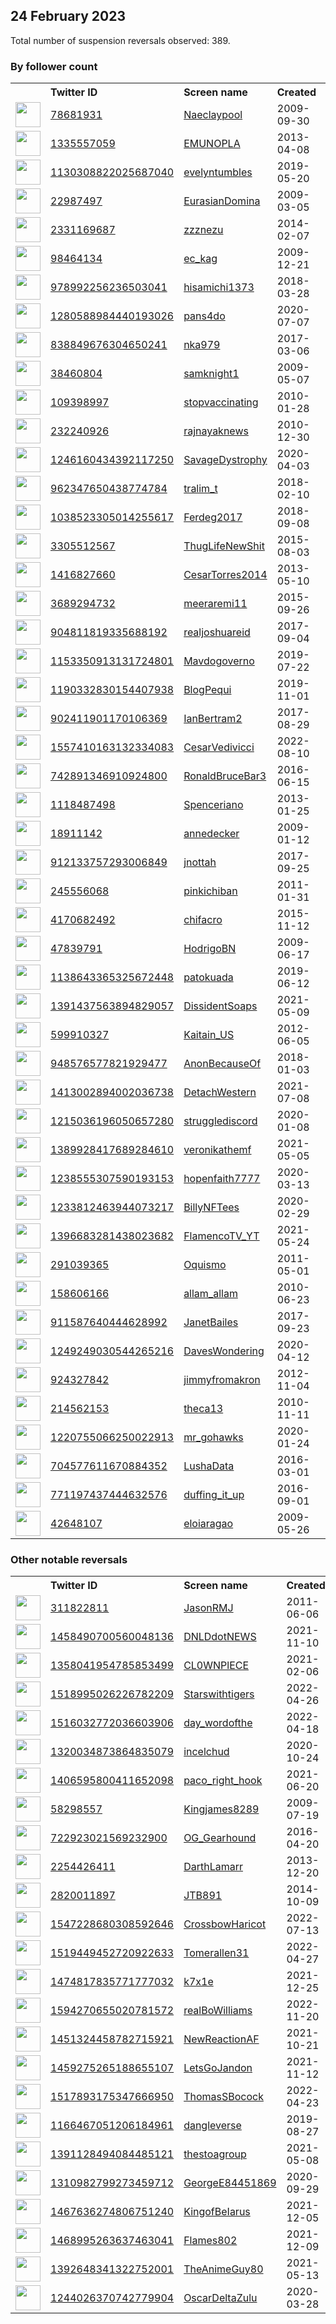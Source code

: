 
## 24 February 2023
Total number of suspension reversals observed: 389.

### By follower count
<table><tr><th></th><th align="left">Twitter ID</th><th align="left">Screen name</th>
<th align="left">Created</th><th align="left">Status</th><th align="left">Suspended</th><th align="left">Followers</th>
<tr><td><a href="https://pbs.twimg.com/profile_images/1636833104995205121/ZAIvVHY8_normal.jpg"><img src="https://pbs.twimg.com/profile_images/1636833104995205121/ZAIvVHY8_normal.jpg" width="40px" height="40px" align="center"/></a></td><td><a href="https://twitter.com/intent/user?user_id=78681931">78681931</a></td><td><a href="https://twitter.com/Naeclaypool">Naeclaypool</a></td><td>2009-09-30</td><td align="center">🔒</td><td>2022-11-09</td><td>188355</td></tr>
<tr><td><a href="https://pbs.twimg.com/profile_images/810965366201610240/41cksuu8_normal.jpg"><img src="https://pbs.twimg.com/profile_images/810965366201610240/41cksuu8_normal.jpg" width="40px" height="40px" align="center"/></a></td><td><a href="https://twitter.com/intent/user?user_id=1335557059">1335557059</a></td><td><a href="https://twitter.com/EMUNOPLA">EMUNOPLA</a></td><td>2013-04-08</td><td align="center">🚫</td><td>2023-01-09</td><td>148041</td></tr>
<tr><td><a href="https://pbs.twimg.com/profile_images/1629245307329589248/iIQP33AH_normal.jpg"><img src="https://pbs.twimg.com/profile_images/1629245307329589248/iIQP33AH_normal.jpg" width="40px" height="40px" align="center"/></a></td><td><a href="https://twitter.com/intent/user?user_id=1130308822025687040">1130308822025687040</a></td><td><a href="https://twitter.com/evelyntumbles">evelyntumbles</a></td><td>2019-05-20</td><td align="center"></td><td>2023-02-05</td><td>71978</td></tr>
<tr><td><a href="https://pbs.twimg.com/profile_images/1636136191404781573/-laNqwe5_normal.jpg"><img src="https://pbs.twimg.com/profile_images/1636136191404781573/-laNqwe5_normal.jpg" width="40px" height="40px" align="center"/></a></td><td><a href="https://twitter.com/intent/user?user_id=22987497">22987497</a></td><td><a href="https://twitter.com/EurasianDomina">EurasianDomina</a></td><td>2009-03-05</td><td align="center"></td><td>2023-02-05</td><td>35492</td></tr>
<tr><td><a href="https://pbs.twimg.com/profile_images/1476202902251536387/QYWeGvHX_normal.jpg"><img src="https://pbs.twimg.com/profile_images/1476202902251536387/QYWeGvHX_normal.jpg" width="40px" height="40px" align="center"/></a></td><td><a href="https://twitter.com/intent/user?user_id=2331169687">2331169687</a></td><td><a href="https://twitter.com/zzznezu">zzznezu</a></td><td>2014-02-07</td><td align="center"></td><td>2023-01-10</td><td>33084</td></tr>
<tr><td><a href="https://pbs.twimg.com/profile_images/1141184804567826433/VtmziqOK_normal.png"><img src="https://pbs.twimg.com/profile_images/1141184804567826433/VtmziqOK_normal.png" width="40px" height="40px" align="center"/></a></td><td><a href="https://twitter.com/intent/user?user_id=98464134">98464134</a></td><td><a href="https://twitter.com/ec_kag">ec_kag</a></td><td>2009-12-21</td><td align="center"></td><td></td><td>27594</td></tr>
<tr><td><a href="https://pbs.twimg.com/profile_images/1634932067304898564/RxppZ4vr_normal.jpg"><img src="https://pbs.twimg.com/profile_images/1634932067304898564/RxppZ4vr_normal.jpg" width="40px" height="40px" align="center"/></a></td><td><a href="https://twitter.com/intent/user?user_id=978992256236503041">978992256236503041</a></td><td><a href="https://twitter.com/hisamichi1373">hisamichi1373</a></td><td>2018-03-28</td><td align="center"></td><td>2023-02-02</td><td>17888</td></tr>
<tr><td><a href="https://pbs.twimg.com/profile_images/1302387307123740673/OvEegQDq_normal.jpg"><img src="https://pbs.twimg.com/profile_images/1302387307123740673/OvEegQDq_normal.jpg" width="40px" height="40px" align="center"/></a></td><td><a href="https://twitter.com/intent/user?user_id=1280588984440193026">1280588984440193026</a></td><td><a href="https://twitter.com/pans4do">pans4do</a></td><td>2020-07-07</td><td align="center"></td><td></td><td>16331</td></tr>
<tr><td><a href="https://pbs.twimg.com/profile_images/1590635197770473472/QY32XwEc_normal.jpg"><img src="https://pbs.twimg.com/profile_images/1590635197770473472/QY32XwEc_normal.jpg" width="40px" height="40px" align="center"/></a></td><td><a href="https://twitter.com/intent/user?user_id=838849676304650241">838849676304650241</a></td><td><a href="https://twitter.com/nka979">nka979</a></td><td>2017-03-06</td><td align="center"></td><td>2022-11-16</td><td>16145</td></tr>
<tr><td><a href="https://pbs.twimg.com/profile_images/1629078126901841920/iLvPc9qp_normal.jpg"><img src="https://pbs.twimg.com/profile_images/1629078126901841920/iLvPc9qp_normal.jpg" width="40px" height="40px" align="center"/></a></td><td><a href="https://twitter.com/intent/user?user_id=38460804">38460804</a></td><td><a href="https://twitter.com/samknight1">samknight1</a></td><td>2009-05-07</td><td align="center"></td><td></td><td>15414</td></tr>
<tr><td><a href="https://pbs.twimg.com/profile_images/1636223624221962240/rOZ8hZrU_normal.jpg"><img src="https://pbs.twimg.com/profile_images/1636223624221962240/rOZ8hZrU_normal.jpg" width="40px" height="40px" align="center"/></a></td><td><a href="https://twitter.com/intent/user?user_id=109398997">109398997</a></td><td><a href="https://twitter.com/stopvaccinating">stopvaccinating</a></td><td>2010-01-28</td><td align="center"></td><td>2022-12-21</td><td>13207</td></tr>
<tr><td><a href="https://pbs.twimg.com/profile_images/1577109459050319872/uzgvJr8R_normal.jpg"><img src="https://pbs.twimg.com/profile_images/1577109459050319872/uzgvJr8R_normal.jpg" width="40px" height="40px" align="center"/></a></td><td><a href="https://twitter.com/intent/user?user_id=232240926">232240926</a></td><td><a href="https://twitter.com/rajnayaknews">rajnayaknews</a></td><td>2010-12-30</td><td align="center"></td><td>2023-02-01</td><td>12348</td></tr>
<tr><td><a href="https://pbs.twimg.com/profile_images/1315480371815944193/UjGZEoKN_normal.jpg"><img src="https://pbs.twimg.com/profile_images/1315480371815944193/UjGZEoKN_normal.jpg" width="40px" height="40px" align="center"/></a></td><td><a href="https://twitter.com/intent/user?user_id=1246160434392117250">1246160434392117250</a></td><td><a href="https://twitter.com/SavageDystrophy">SavageDystrophy</a></td><td>2020-04-03</td><td align="center"></td><td></td><td>11918</td></tr>
<tr><td><a href="https://pbs.twimg.com/profile_images/1497298504649101312/3JIk4Jf9_normal.jpg"><img src="https://pbs.twimg.com/profile_images/1497298504649101312/3JIk4Jf9_normal.jpg" width="40px" height="40px" align="center"/></a></td><td><a href="https://twitter.com/intent/user?user_id=962347650438774784">962347650438774784</a></td><td><a href="https://twitter.com/tralim_t">tralim_t</a></td><td>2018-02-10</td><td align="center"></td><td>2022-10-05</td><td>11633</td></tr>
<tr><td><a href="https://pbs.twimg.com/profile_images/1214984627502366720/VpVEJnZX_normal.jpg"><img src="https://pbs.twimg.com/profile_images/1214984627502366720/VpVEJnZX_normal.jpg" width="40px" height="40px" align="center"/></a></td><td><a href="https://twitter.com/intent/user?user_id=1038523305014255617">1038523305014255617</a></td><td><a href="https://twitter.com/Ferdeg2017">Ferdeg2017</a></td><td>2018-09-08</td><td align="center"></td><td>2022-07-22</td><td>11136</td></tr>
<tr><td><a href="https://pbs.twimg.com/profile_images/1067160631315296256/2jpZOcnT_normal.jpg"><img src="https://pbs.twimg.com/profile_images/1067160631315296256/2jpZOcnT_normal.jpg" width="40px" height="40px" align="center"/></a></td><td><a href="https://twitter.com/intent/user?user_id=3305512567">3305512567</a></td><td><a href="https://twitter.com/ThugLifeNewShit">ThugLifeNewShit</a></td><td>2015-08-03</td><td align="center"></td><td></td><td>10642</td></tr>
<tr><td><a href="https://pbs.twimg.com/profile_images/1439959547381223428/AabXIS6t_normal.jpg"><img src="https://pbs.twimg.com/profile_images/1439959547381223428/AabXIS6t_normal.jpg" width="40px" height="40px" align="center"/></a></td><td><a href="https://twitter.com/intent/user?user_id=1416827660">1416827660</a></td><td><a href="https://twitter.com/CesarTorres2014">CesarTorres2014</a></td><td>2013-05-10</td><td align="center"></td><td>2022-07-03</td><td>9071</td></tr>
<tr><td><a href="https://pbs.twimg.com/profile_images/1470741707385761799/78smweiZ_normal.jpg"><img src="https://pbs.twimg.com/profile_images/1470741707385761799/78smweiZ_normal.jpg" width="40px" height="40px" align="center"/></a></td><td><a href="https://twitter.com/intent/user?user_id=3689294732">3689294732</a></td><td><a href="https://twitter.com/meeraremi11">meeraremi11</a></td><td>2015-09-26</td><td align="center"></td><td>2022-02-23</td><td>7488</td></tr>
<tr><td><a href="https://pbs.twimg.com/profile_images/1442578996508565505/vx_sP67e_normal.jpg"><img src="https://pbs.twimg.com/profile_images/1442578996508565505/vx_sP67e_normal.jpg" width="40px" height="40px" align="center"/></a></td><td><a href="https://twitter.com/intent/user?user_id=904811819335688192">904811819335688192</a></td><td><a href="https://twitter.com/realjoshuareid">realjoshuareid</a></td><td>2017-09-04</td><td align="center"></td><td>2022-04-27</td><td>6681</td></tr>
<tr><td><a href="https://pbs.twimg.com/profile_images/1293662762397245444/yhhtUQJ1_normal.jpg"><img src="https://pbs.twimg.com/profile_images/1293662762397245444/yhhtUQJ1_normal.jpg" width="40px" height="40px" align="center"/></a></td><td><a href="https://twitter.com/intent/user?user_id=1153350913131724801">1153350913131724801</a></td><td><a href="https://twitter.com/Mavdogoverno">Mavdogoverno</a></td><td>2019-07-22</td><td align="center"></td><td></td><td>6231</td></tr>
<tr><td><a href="https://pbs.twimg.com/profile_images/1466970667077840899/4nB1vmxB_normal.jpg"><img src="https://pbs.twimg.com/profile_images/1466970667077840899/4nB1vmxB_normal.jpg" width="40px" height="40px" align="center"/></a></td><td><a href="https://twitter.com/intent/user?user_id=1190332830154407938">1190332830154407938</a></td><td><a href="https://twitter.com/BlogPequi">BlogPequi</a></td><td>2019-11-01</td><td align="center"></td><td>2022-12-13</td><td>6108</td></tr>
<tr><td><a href="https://pbs.twimg.com/profile_images/1628849999458222080/Z723gto8_normal.jpg"><img src="https://pbs.twimg.com/profile_images/1628849999458222080/Z723gto8_normal.jpg" width="40px" height="40px" align="center"/></a></td><td><a href="https://twitter.com/intent/user?user_id=902411901170106369">902411901170106369</a></td><td><a href="https://twitter.com/IanBertram2">IanBertram2</a></td><td>2017-08-29</td><td align="center"></td><td></td><td>5964</td></tr>
<tr><td><a href="https://pbs.twimg.com/profile_images/1584678190513102848/pWNkbQTV_normal.jpg"><img src="https://pbs.twimg.com/profile_images/1584678190513102848/pWNkbQTV_normal.jpg" width="40px" height="40px" align="center"/></a></td><td><a href="https://twitter.com/intent/user?user_id=1557410163132334083">1557410163132334083</a></td><td><a href="https://twitter.com/CesarVedivicci">CesarVedivicci</a></td><td>2022-08-10</td><td align="center"></td><td>2022-10-27</td><td>5940</td></tr>
<tr><td><a href="https://pbs.twimg.com/profile_images/1023612843944488961/Y2s_yoMH_normal.jpg"><img src="https://pbs.twimg.com/profile_images/1023612843944488961/Y2s_yoMH_normal.jpg" width="40px" height="40px" align="center"/></a></td><td><a href="https://twitter.com/intent/user?user_id=742891346910924800">742891346910924800</a></td><td><a href="https://twitter.com/RonaldBruceBar3">RonaldBruceBar3</a></td><td>2016-06-15</td><td align="center"></td><td>2022-10-29</td><td>5749</td></tr>
<tr><td><a href="https://pbs.twimg.com/profile_images/1165989342520729600/yIiN5lME_normal.jpg"><img src="https://pbs.twimg.com/profile_images/1165989342520729600/yIiN5lME_normal.jpg" width="40px" height="40px" align="center"/></a></td><td><a href="https://twitter.com/intent/user?user_id=1118487498">1118487498</a></td><td><a href="https://twitter.com/Spenceriano">Spenceriano</a></td><td>2013-01-25</td><td align="center"></td><td>2023-02-13</td><td>5491</td></tr>
<tr><td><a href="https://pbs.twimg.com/profile_images/1099841916579995653/OsErdRLi_normal.jpg"><img src="https://pbs.twimg.com/profile_images/1099841916579995653/OsErdRLi_normal.jpg" width="40px" height="40px" align="center"/></a></td><td><a href="https://twitter.com/intent/user?user_id=18911142">18911142</a></td><td><a href="https://twitter.com/annedecker">annedecker</a></td><td>2009-01-12</td><td align="center"></td><td></td><td>5432</td></tr>
<tr><td><a href="https://pbs.twimg.com/profile_images/1631494274314383363/vWD5gFko_normal.jpg"><img src="https://pbs.twimg.com/profile_images/1631494274314383363/vWD5gFko_normal.jpg" width="40px" height="40px" align="center"/></a></td><td><a href="https://twitter.com/intent/user?user_id=912133757293006849">912133757293006849</a></td><td><a href="https://twitter.com/jnottah">jnottah</a></td><td>2017-09-25</td><td align="center"></td><td></td><td>5398</td></tr>
<tr><td><a href="https://pbs.twimg.com/profile_images/1045970631823683584/6zVjCYeJ_normal.jpg"><img src="https://pbs.twimg.com/profile_images/1045970631823683584/6zVjCYeJ_normal.jpg" width="40px" height="40px" align="center"/></a></td><td><a href="https://twitter.com/intent/user?user_id=245556068">245556068</a></td><td><a href="https://twitter.com/pinkichiban">pinkichiban</a></td><td>2011-01-31</td><td align="center"></td><td>2022-03-03</td><td>5322</td></tr>
<tr><td><a href="https://pbs.twimg.com/profile_images/1630079857639194624/xgyzK4jm_normal.jpg"><img src="https://pbs.twimg.com/profile_images/1630079857639194624/xgyzK4jm_normal.jpg" width="40px" height="40px" align="center"/></a></td><td><a href="https://twitter.com/intent/user?user_id=4170682492">4170682492</a></td><td><a href="https://twitter.com/chifacro">chifacro</a></td><td>2015-11-12</td><td align="center"></td><td>2023-01-12</td><td>5294</td></tr>
<tr><td><a href="https://pbs.twimg.com/profile_images/1416861601068638208/4C_3gfmv_normal.jpg"><img src="https://pbs.twimg.com/profile_images/1416861601068638208/4C_3gfmv_normal.jpg" width="40px" height="40px" align="center"/></a></td><td><a href="https://twitter.com/intent/user?user_id=47839791">47839791</a></td><td><a href="https://twitter.com/HodrigoBN">HodrigoBN</a></td><td>2009-06-17</td><td align="center"></td><td>2023-02-12</td><td>5139</td></tr>
<tr><td><a href="https://pbs.twimg.com/profile_images/1363074823623221260/_DU1XMCA_normal.jpg"><img src="https://pbs.twimg.com/profile_images/1363074823623221260/_DU1XMCA_normal.jpg" width="40px" height="40px" align="center"/></a></td><td><a href="https://twitter.com/intent/user?user_id=1138643365325672448">1138643365325672448</a></td><td><a href="https://twitter.com/patokuada">patokuada</a></td><td>2019-06-12</td><td align="center"></td><td></td><td>5103</td></tr>
<tr><td><a href="https://pbs.twimg.com/profile_images/1629163267414441984/uHeu0aAl_normal.jpg"><img src="https://pbs.twimg.com/profile_images/1629163267414441984/uHeu0aAl_normal.jpg" width="40px" height="40px" align="center"/></a></td><td><a href="https://twitter.com/intent/user?user_id=1391437563894829057">1391437563894829057</a></td><td><a href="https://twitter.com/DissidentSoaps">DissidentSoaps</a></td><td>2021-05-09</td><td align="center"></td><td></td><td>4895</td></tr>
<tr><td><a href="https://pbs.twimg.com/profile_images/1523136190861377536/Z7j3EcZu_normal.jpg"><img src="https://pbs.twimg.com/profile_images/1523136190861377536/Z7j3EcZu_normal.jpg" width="40px" height="40px" align="center"/></a></td><td><a href="https://twitter.com/intent/user?user_id=599910327">599910327</a></td><td><a href="https://twitter.com/Kaitain_US">Kaitain_US</a></td><td>2012-06-05</td><td align="center">🚫</td><td>2022-12-27</td><td>4763</td></tr>
<tr><td><a href="https://pbs.twimg.com/profile_images/1415050479340384261/IA3uy4Ta_normal.jpg"><img src="https://pbs.twimg.com/profile_images/1415050479340384261/IA3uy4Ta_normal.jpg" width="40px" height="40px" align="center"/></a></td><td><a href="https://twitter.com/intent/user?user_id=948576577821929477">948576577821929477</a></td><td><a href="https://twitter.com/AnonBecauseOf">AnonBecauseOf</a></td><td>2018-01-03</td><td align="center"></td><td></td><td>4714</td></tr>
<tr><td><a href="https://pbs.twimg.com/profile_images/1551636994215870466/3X0hB-36_normal.jpg"><img src="https://pbs.twimg.com/profile_images/1551636994215870466/3X0hB-36_normal.jpg" width="40px" height="40px" align="center"/></a></td><td><a href="https://twitter.com/intent/user?user_id=1413002894002036738">1413002894002036738</a></td><td><a href="https://twitter.com/DetachWestern">DetachWestern</a></td><td>2021-07-08</td><td align="center"></td><td>2022-10-06</td><td>4676</td></tr>
<tr><td><a href="https://pbs.twimg.com/profile_images/1215036301898080257/MkxSjCac_normal.jpg"><img src="https://pbs.twimg.com/profile_images/1215036301898080257/MkxSjCac_normal.jpg" width="40px" height="40px" align="center"/></a></td><td><a href="https://twitter.com/intent/user?user_id=1215036196050657280">1215036196050657280</a></td><td><a href="https://twitter.com/strugglediscord">strugglediscord</a></td><td>2020-01-08</td><td align="center"></td><td></td><td>4367</td></tr>
<tr><td><a href="https://pbs.twimg.com/profile_images/1633159529427791888/LGjFXyik_normal.jpg"><img src="https://pbs.twimg.com/profile_images/1633159529427791888/LGjFXyik_normal.jpg" width="40px" height="40px" align="center"/></a></td><td><a href="https://twitter.com/intent/user?user_id=1389928417689284610">1389928417689284610</a></td><td><a href="https://twitter.com/veronikathemf">veronikathemf</a></td><td>2021-05-05</td><td align="center">🔒👋</td><td>2022-11-23</td><td>4173</td></tr>
<tr><td><a href="https://pbs.twimg.com/profile_images/1336469770737168385/kH_ZYvXF_normal.jpg"><img src="https://pbs.twimg.com/profile_images/1336469770737168385/kH_ZYvXF_normal.jpg" width="40px" height="40px" align="center"/></a></td><td><a href="https://twitter.com/intent/user?user_id=1238555307590193153">1238555307590193153</a></td><td><a href="https://twitter.com/hopenfaith7777">hopenfaith7777</a></td><td>2020-03-13</td><td align="center"></td><td></td><td>3335</td></tr>
<tr><td><a href="https://pbs.twimg.com/profile_images/1625804514509877248/QTXkcGhF_normal.png"><img src="https://pbs.twimg.com/profile_images/1625804514509877248/QTXkcGhF_normal.png" width="40px" height="40px" align="center"/></a></td><td><a href="https://twitter.com/intent/user?user_id=1233812463944073217">1233812463944073217</a></td><td><a href="https://twitter.com/BillyNFTees">BillyNFTees</a></td><td>2020-02-29</td><td align="center"></td><td>2023-01-11</td><td>3133</td></tr>
<tr><td><a href="https://pbs.twimg.com/profile_images/1477916962525229057/XVeeMM8v_normal.jpg"><img src="https://pbs.twimg.com/profile_images/1477916962525229057/XVeeMM8v_normal.jpg" width="40px" height="40px" align="center"/></a></td><td><a href="https://twitter.com/intent/user?user_id=1396683281438023682">1396683281438023682</a></td><td><a href="https://twitter.com/FlamencoTV_YT">FlamencoTV_YT</a></td><td>2021-05-24</td><td align="center"></td><td></td><td>3085</td></tr>
<tr><td><a href="https://pbs.twimg.com/profile_images/1501324002756861953/lV7SC-pN_normal.jpg"><img src="https://pbs.twimg.com/profile_images/1501324002756861953/lV7SC-pN_normal.jpg" width="40px" height="40px" align="center"/></a></td><td><a href="https://twitter.com/intent/user?user_id=291039365">291039365</a></td><td><a href="https://twitter.com/Oquismo">Oquismo</a></td><td>2011-05-01</td><td align="center">🔒</td><td>2022-03-11</td><td>3036</td></tr>
<tr><td><a href="https://pbs.twimg.com/profile_images/1099703778373238784/JGSbLQQe_normal.jpg"><img src="https://pbs.twimg.com/profile_images/1099703778373238784/JGSbLQQe_normal.jpg" width="40px" height="40px" align="center"/></a></td><td><a href="https://twitter.com/intent/user?user_id=158606166">158606166</a></td><td><a href="https://twitter.com/allam_allam">allam_allam</a></td><td>2010-06-23</td><td align="center"></td><td>2022-11-25</td><td>2985</td></tr>
<tr><td><a href="https://pbs.twimg.com/profile_images/1282903880746045441/JuYNOjEE_normal.jpg"><img src="https://pbs.twimg.com/profile_images/1282903880746045441/JuYNOjEE_normal.jpg" width="40px" height="40px" align="center"/></a></td><td><a href="https://twitter.com/intent/user?user_id=911587640444628992">911587640444628992</a></td><td><a href="https://twitter.com/JanetBailes">JanetBailes</a></td><td>2017-09-23</td><td align="center"></td><td>2023-02-04</td><td>2949</td></tr>
<tr><td><a href="https://pbs.twimg.com/profile_images/1465170194289119234/DzykUlbE_normal.jpg"><img src="https://pbs.twimg.com/profile_images/1465170194289119234/DzykUlbE_normal.jpg" width="40px" height="40px" align="center"/></a></td><td><a href="https://twitter.com/intent/user?user_id=1249249030544265216">1249249030544265216</a></td><td><a href="https://twitter.com/DavesWondering">DavesWondering</a></td><td>2020-04-12</td><td align="center"></td><td>2022-07-14</td><td>2914</td></tr>
<tr><td><a href="https://pbs.twimg.com/profile_images/663781079871070208/_VHEfAjt_normal.jpg"><img src="https://pbs.twimg.com/profile_images/663781079871070208/_VHEfAjt_normal.jpg" width="40px" height="40px" align="center"/></a></td><td><a href="https://twitter.com/intent/user?user_id=924327842">924327842</a></td><td><a href="https://twitter.com/jimmyfromakron">jimmyfromakron</a></td><td>2012-11-04</td><td align="center"></td><td></td><td>2662</td></tr>
<tr><td><a href="https://pbs.twimg.com/profile_images/2154341212/BursteinK0842_1__normal.jpg"><img src="https://pbs.twimg.com/profile_images/2154341212/BursteinK0842_1__normal.jpg" width="40px" height="40px" align="center"/></a></td><td><a href="https://twitter.com/intent/user?user_id=214562153">214562153</a></td><td><a href="https://twitter.com/theca13">theca13</a></td><td>2010-11-11</td><td align="center"></td><td></td><td>2476</td></tr>
<tr><td><a href="https://pbs.twimg.com/profile_images/1630962613818384384/YHsQcqOa_normal.jpg"><img src="https://pbs.twimg.com/profile_images/1630962613818384384/YHsQcqOa_normal.jpg" width="40px" height="40px" align="center"/></a></td><td><a href="https://twitter.com/intent/user?user_id=1220755066250022913">1220755066250022913</a></td><td><a href="https://twitter.com/mr_gohawks">mr_gohawks</a></td><td>2020-01-24</td><td align="center"></td><td>2023-01-29</td><td>2465</td></tr>
<tr><td><a href="https://pbs.twimg.com/profile_images/1478380101620412416/L7aaJ8QS_normal.png"><img src="https://pbs.twimg.com/profile_images/1478380101620412416/L7aaJ8QS_normal.png" width="40px" height="40px" align="center"/></a></td><td><a href="https://twitter.com/intent/user?user_id=704577611670884352">704577611670884352</a></td><td><a href="https://twitter.com/LushaData">LushaData</a></td><td>2016-03-01</td><td align="center"></td><td>2023-01-28</td><td>2423</td></tr>
<tr><td><a href="https://pbs.twimg.com/profile_images/1274497538754674688/qtJhgLRg_normal.jpg"><img src="https://pbs.twimg.com/profile_images/1274497538754674688/qtJhgLRg_normal.jpg" width="40px" height="40px" align="center"/></a></td><td><a href="https://twitter.com/intent/user?user_id=771197437444632576">771197437444632576</a></td><td><a href="https://twitter.com/duffing_it_up">duffing_it_up</a></td><td>2016-09-01</td><td align="center"></td><td></td><td>2397</td></tr>
<tr><td><a href="https://pbs.twimg.com/profile_images/1451732971199897613/-THQbugs_normal.jpg"><img src="https://pbs.twimg.com/profile_images/1451732971199897613/-THQbugs_normal.jpg" width="40px" height="40px" align="center"/></a></td><td><a href="https://twitter.com/intent/user?user_id=42648107">42648107</a></td><td><a href="https://twitter.com/eloiaragao">eloiaragao</a></td><td>2009-05-26</td><td align="center"></td><td>2022-06-05</td><td>2361</td></tr>
</table>

### Other notable reversals
<table><tr><th></th><th align="left">Twitter ID</th><th align="left">Screen name</th>
<th align="left">Created</th><th align="left">Status</th><th align="left">Suspended</th><th align="left">Followers</th>
<tr><td><a href="https://pbs.twimg.com/profile_images/1587543349674004480/Uj_dLYWh_normal.jpg"><img src="https://pbs.twimg.com/profile_images/1587543349674004480/Uj_dLYWh_normal.jpg" width="40px" height="40px" align="center"/></a></td><td><a href="https://twitter.com/intent/user?user_id=311822811">311822811</a></td><td><a href="https://twitter.com/JasonRMJ">JasonRMJ</a></td><td>2011-06-06</td><td align="center"></td><td>2022-11-02</td><td>1187</td></tr>
<tr><td><a href="https://pbs.twimg.com/profile_images/1634405839535501313/75oDJPgd_normal.jpg"><img src="https://pbs.twimg.com/profile_images/1634405839535501313/75oDJPgd_normal.jpg" width="40px" height="40px" align="center"/></a></td><td><a href="https://twitter.com/intent/user?user_id=1458490700560048136">1458490700560048136</a></td><td><a href="https://twitter.com/DNLDdotNEWS">DNLDdotNEWS</a></td><td>2021-11-10</td><td align="center"></td><td>2022-08-03</td><td>2132</td></tr>
<tr><td><a href="https://pbs.twimg.com/profile_images/1630085486608887808/lAYC5Say_normal.jpg"><img src="https://pbs.twimg.com/profile_images/1630085486608887808/lAYC5Say_normal.jpg" width="40px" height="40px" align="center"/></a></td><td><a href="https://twitter.com/intent/user?user_id=1358041954785853499">1358041954785853499</a></td><td><a href="https://twitter.com/CL0WNPlECE">CL0WNPlECE</a></td><td>2021-02-06</td><td align="center"></td><td>2022-12-25</td><td>1018</td></tr>
<tr><td><a href="https://pbs.twimg.com/profile_images/1598331331003367424/dawtrIFe_normal.jpg"><img src="https://pbs.twimg.com/profile_images/1598331331003367424/dawtrIFe_normal.jpg" width="40px" height="40px" align="center"/></a></td><td><a href="https://twitter.com/intent/user?user_id=1518995026226782209">1518995026226782209</a></td><td><a href="https://twitter.com/Starswithtigers">Starswithtigers</a></td><td>2022-04-26</td><td align="center"></td><td>2022-12-31</td><td>930</td></tr>
<tr><td><a href="https://pbs.twimg.com/profile_images/1545748977697669120/s7BV4l3J_normal.jpg"><img src="https://pbs.twimg.com/profile_images/1545748977697669120/s7BV4l3J_normal.jpg" width="40px" height="40px" align="center"/></a></td><td><a href="https://twitter.com/intent/user?user_id=1516032772036603906">1516032772036603906</a></td><td><a href="https://twitter.com/day_wordofthe">day_wordofthe</a></td><td>2022-04-18</td><td align="center">🚫</td><td>2022-11-26</td><td>1403</td></tr>
<tr><td><a href="https://pbs.twimg.com/profile_images/1361145130879713280/6Qy_3ZlX_normal.jpg"><img src="https://pbs.twimg.com/profile_images/1361145130879713280/6Qy_3ZlX_normal.jpg" width="40px" height="40px" align="center"/></a></td><td><a href="https://twitter.com/intent/user?user_id=1320034873864835079">1320034873864835079</a></td><td><a href="https://twitter.com/incelchud">incelchud</a></td><td>2020-10-24</td><td align="center"></td><td>2022-10-30</td><td>1256</td></tr>
<tr><td><a href="https://pbs.twimg.com/profile_images/1509622208179617803/ANJJb2D7_normal.jpg"><img src="https://pbs.twimg.com/profile_images/1509622208179617803/ANJJb2D7_normal.jpg" width="40px" height="40px" align="center"/></a></td><td><a href="https://twitter.com/intent/user?user_id=1406595800411652098">1406595800411652098</a></td><td><a href="https://twitter.com/paco_right_hook">paco_right_hook</a></td><td>2021-06-20</td><td align="center"></td><td>2022-12-28</td><td>66</td></tr>
<tr><td><a href="https://pbs.twimg.com/profile_images/1506032052981882885/Ehmz-eSw_normal.jpg"><img src="https://pbs.twimg.com/profile_images/1506032052981882885/Ehmz-eSw_normal.jpg" width="40px" height="40px" align="center"/></a></td><td><a href="https://twitter.com/intent/user?user_id=58298557">58298557</a></td><td><a href="https://twitter.com/Kingjames8289">Kingjames8289</a></td><td>2009-07-19</td><td align="center"></td><td>2022-12-20</td><td>772</td></tr>
<tr><td><a href="https://pbs.twimg.com/profile_images/1331804858136076291/d-xeo0MO_normal.jpg"><img src="https://pbs.twimg.com/profile_images/1331804858136076291/d-xeo0MO_normal.jpg" width="40px" height="40px" align="center"/></a></td><td><a href="https://twitter.com/intent/user?user_id=722923021569232900">722923021569232900</a></td><td><a href="https://twitter.com/OG_Gearhound">OG_Gearhound</a></td><td>2016-04-20</td><td align="center"></td><td>2022-12-02</td><td>361</td></tr>
<tr><td><a href="https://pbs.twimg.com/profile_images/1629725368952209409/RSJUgvqv_normal.jpg"><img src="https://pbs.twimg.com/profile_images/1629725368952209409/RSJUgvqv_normal.jpg" width="40px" height="40px" align="center"/></a></td><td><a href="https://twitter.com/intent/user?user_id=2254426411">2254426411</a></td><td><a href="https://twitter.com/DarthLamarr">DarthLamarr</a></td><td>2013-12-20</td><td align="center"></td><td>2022-12-13</td><td>320</td></tr>
<tr><td><a href="https://pbs.twimg.com/profile_images/1539303506976428032/TwsjYpWr_normal.jpg"><img src="https://pbs.twimg.com/profile_images/1539303506976428032/TwsjYpWr_normal.jpg" width="40px" height="40px" align="center"/></a></td><td><a href="https://twitter.com/intent/user?user_id=2820011897">2820011897</a></td><td><a href="https://twitter.com/JTB891">JTB891</a></td><td>2014-10-09</td><td align="center"></td><td>2023-01-01</td><td>1006</td></tr>
<tr><td><a href="https://pbs.twimg.com/profile_images/1576994314739138560/FN8ajvKx_normal.jpg"><img src="https://pbs.twimg.com/profile_images/1576994314739138560/FN8ajvKx_normal.jpg" width="40px" height="40px" align="center"/></a></td><td><a href="https://twitter.com/intent/user?user_id=1547228680308592646">1547228680308592646</a></td><td><a href="https://twitter.com/CrossbowHaricot">CrossbowHaricot</a></td><td>2022-07-13</td><td align="center"></td><td>2023-01-27</td><td>418</td></tr>
<tr><td><a href="https://pbs.twimg.com/profile_images/1560720478641217537/u6S3R8vH_normal.jpg"><img src="https://pbs.twimg.com/profile_images/1560720478641217537/u6S3R8vH_normal.jpg" width="40px" height="40px" align="center"/></a></td><td><a href="https://twitter.com/intent/user?user_id=1519449452720922633">1519449452720922633</a></td><td><a href="https://twitter.com/Tomerallen31">Tomerallen31</a></td><td>2022-04-27</td><td align="center"></td><td>2022-12-20</td><td>813</td></tr>
<tr><td><a href="https://pbs.twimg.com/profile_images/1588235029288783876/g2c_DIx-_normal.jpg"><img src="https://pbs.twimg.com/profile_images/1588235029288783876/g2c_DIx-_normal.jpg" width="40px" height="40px" align="center"/></a></td><td><a href="https://twitter.com/intent/user?user_id=1474817835771777032">1474817835771777032</a></td><td><a href="https://twitter.com/k7x1e">k7x1e</a></td><td>2021-12-25</td><td align="center"></td><td>2023-01-26</td><td>35</td></tr>
<tr><td><a href="https://pbs.twimg.com/profile_images/1594270793818677248/0abes2T2_normal.jpg"><img src="https://pbs.twimg.com/profile_images/1594270793818677248/0abes2T2_normal.jpg" width="40px" height="40px" align="center"/></a></td><td><a href="https://twitter.com/intent/user?user_id=1594270655020781572">1594270655020781572</a></td><td><a href="https://twitter.com/realBoWilliams">realBoWilliams</a></td><td>2022-11-20</td><td align="center"></td><td>2023-01-09</td><td>17</td></tr>
<tr><td><a href="https://pbs.twimg.com/profile_images/1636253780705419267/8vm4V6Z1_normal.jpg"><img src="https://pbs.twimg.com/profile_images/1636253780705419267/8vm4V6Z1_normal.jpg" width="40px" height="40px" align="center"/></a></td><td><a href="https://twitter.com/intent/user?user_id=1451324458782715921">1451324458782715921</a></td><td><a href="https://twitter.com/NewReactionAF">NewReactionAF</a></td><td>2021-10-21</td><td align="center"></td><td>2022-12-22</td><td>161</td></tr>
<tr><td><a href="https://pbs.twimg.com/profile_images/1630008231757242368/VcodSwR3_normal.jpg"><img src="https://pbs.twimg.com/profile_images/1630008231757242368/VcodSwR3_normal.jpg" width="40px" height="40px" align="center"/></a></td><td><a href="https://twitter.com/intent/user?user_id=1459275265188655107">1459275265188655107</a></td><td><a href="https://twitter.com/LetsGoJandon">LetsGoJandon</a></td><td>2021-11-12</td><td align="center"></td><td>2022-12-31</td><td>177</td></tr>
<tr><td><a href="https://pbs.twimg.com/profile_images/1533151095492595712/7GqaT7sv_normal.jpg"><img src="https://pbs.twimg.com/profile_images/1533151095492595712/7GqaT7sv_normal.jpg" width="40px" height="40px" align="center"/></a></td><td><a href="https://twitter.com/intent/user?user_id=1517893175347666950">1517893175347666950</a></td><td><a href="https://twitter.com/ThomasSBocock">ThomasSBocock</a></td><td>2022-04-23</td><td align="center">👋</td><td>2022-06-12</td><td>195</td></tr>
<tr><td><a href="https://pbs.twimg.com/profile_images/1594435652266987522/NrxClktt_normal.jpg"><img src="https://pbs.twimg.com/profile_images/1594435652266987522/NrxClktt_normal.jpg" width="40px" height="40px" align="center"/></a></td><td><a href="https://twitter.com/intent/user?user_id=1166467051206184961">1166467051206184961</a></td><td><a href="https://twitter.com/dangleverse">dangleverse</a></td><td>2019-08-27</td><td align="center"></td><td>2022-11-29</td><td>100</td></tr>
<tr><td><a href="https://pbs.twimg.com/profile_images/1493683416658706435/f-EZeP4P_normal.jpg"><img src="https://pbs.twimg.com/profile_images/1493683416658706435/f-EZeP4P_normal.jpg" width="40px" height="40px" align="center"/></a></td><td><a href="https://twitter.com/intent/user?user_id=1391128494084485121">1391128494084485121</a></td><td><a href="https://twitter.com/thestoagroup">thestoagroup</a></td><td>2021-05-08</td><td align="center"></td><td>2022-12-30</td><td>78</td></tr>
<tr><td><a href="https://pbs.twimg.com/profile_images/1629111218261590016/3xMSHneh_normal.jpg"><img src="https://pbs.twimg.com/profile_images/1629111218261590016/3xMSHneh_normal.jpg" width="40px" height="40px" align="center"/></a></td><td><a href="https://twitter.com/intent/user?user_id=1310982799273459712">1310982799273459712</a></td><td><a href="https://twitter.com/GeorgeE84451869">GeorgeE84451869</a></td><td>2020-09-29</td><td align="center"></td><td>2022-12-13</td><td>977</td></tr>
<tr><td><a href="https://pbs.twimg.com/profile_images/1588819929322557440/GxcKdzId_normal.jpg"><img src="https://pbs.twimg.com/profile_images/1588819929322557440/GxcKdzId_normal.jpg" width="40px" height="40px" align="center"/></a></td><td><a href="https://twitter.com/intent/user?user_id=1467636274806751240">1467636274806751240</a></td><td><a href="https://twitter.com/KingofBeIarus">KingofBeIarus</a></td><td>2021-12-05</td><td align="center"></td><td>2022-11-06</td><td>26</td></tr>
<tr><td><a href="https://pbs.twimg.com/profile_images/1563289406873559040/N0tRGD1M_normal.jpg"><img src="https://pbs.twimg.com/profile_images/1563289406873559040/N0tRGD1M_normal.jpg" width="40px" height="40px" align="center"/></a></td><td><a href="https://twitter.com/intent/user?user_id=1468995263637463041">1468995263637463041</a></td><td><a href="https://twitter.com/Flames802">Flames802</a></td><td>2021-12-09</td><td align="center"></td><td>2022-11-30</td><td>1364</td></tr>
<tr><td><a href="https://pbs.twimg.com/profile_images/1599322454094405632/Ly4dmdwc_normal.jpg"><img src="https://pbs.twimg.com/profile_images/1599322454094405632/Ly4dmdwc_normal.jpg" width="40px" height="40px" align="center"/></a></td><td><a href="https://twitter.com/intent/user?user_id=1392648341322752001">1392648341322752001</a></td><td><a href="https://twitter.com/TheAnimeGuy80">TheAnimeGuy80</a></td><td>2021-05-13</td><td align="center"></td><td>2022-12-10</td><td>1354</td></tr>
<tr><td><a href="https://pbs.twimg.com/profile_images/1587250211637837827/lSGthP7o_normal.jpg"><img src="https://pbs.twimg.com/profile_images/1587250211637837827/lSGthP7o_normal.jpg" width="40px" height="40px" align="center"/></a></td><td><a href="https://twitter.com/intent/user?user_id=1244026370742779904">1244026370742779904</a></td><td><a href="https://twitter.com/OscarDeltaZulu">OscarDeltaZulu</a></td><td>2020-03-28</td><td align="center"></td><td>2022-12-31</td><td>109</td></tr>
</table>
